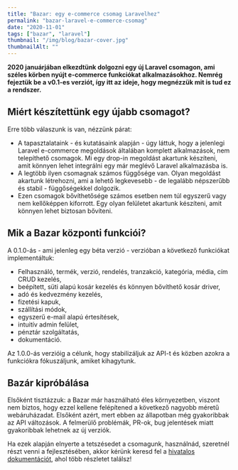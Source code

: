 ```yaml
---
title: "Bazar: egy e-commerce csomag Laravelhez"
permalink: "bazar-laravel-e-commerce-csomag"
date: "2020-11-01"
tags: ["bazar", "laravel"]
thumbnail: "/img/blog/bazar-cover.jpg"
thumbnailAlt: ""
---
```


**2020 januárjában elkezdtünk dolgozni egy új Laravel csomagon, ami széles körben nyújt e-commerce funkciókat alkalmazásokhoz. Nemrég fejeztük be a v0.1-es verziót, így itt az ideje, hogy megnézzük mit is tud ez a rendszer.**

## Miért készítettünk egy újabb csomagot?

Erre több válaszunk is van, nézzünk párat:

- A tapasztalataink - és kutatásaink alapján - úgy láttuk, hogy a jelenlegi Laravel e-commerce megoldások általában komplett alkalmazások, nem telepíthető csomagok. Mi egy drop-in megoldást akartunk készíteni, amit könnyen lehet integrálni egy már meglévő Laravel alkalmazásba is.
- A legtöbb ilyen csomagnak számos függősége van. Olyan megoldást akartunk létrehozni, ami a lehető legkevesebb - de legalább népszerűbb és stabil - függőségekkel dolgozik.
- Ezen csomagok bővíthetősége számos esetben nem túl egyszerű vagy nem kellőképpen kiforrott. Egy olyan felületet akartunk készíteni, amit könnyen lehet biztosan bővíteni.

## Mik a Bazar központi funkciói?

A 0.1.0-ás - ami jelenleg egy béta verzió - verzióban a következő funkciókat implementáltuk:

- Felhasználó, termék, verzió, rendelés, tranzakció, kategória, média, cím CRUD kezelés,
- beépített, süti alapú kosár kezelés és könnyen bővíthető kosár driver,
- adó és kedvezmény kezelés,
- fizetési kapuk,
- szállítási módok,
- egyszerű e-mail alapú értesítések,
- intuitív admin felület,
- pénztár szolgáltatás,
- dokumentáció.

Az 1.0.0-ás verzióig a célunk, hogy stabilizáljuk az API-t és közben azokra a funkciókra fókuszáljunk, amiket kihagytunk.

## Bazár kipróbálása

Elsőként tisztázzuk: a Bazar már használható éles környezetben, viszont nem biztos, hogy ezzel kellene felépítened a következő nagyobb méretű webáruházadat. Elsőként azért, mert ebben az állapotban még gyakoribbak az API változások. A felmerülő problémák, PR-ok, bug jelentések miatt gyakoribbak lehetnek az új verziók.

Ha ezek alapján elnyerte a tetszésedet a csomagunk, használnád, szeretnél részt venni a fejlesztésében, akkor kérünk keresd fel a [hivatalos dokumentációt](https://bazar.conedevelopment.com/), ahol több részletet találsz!
